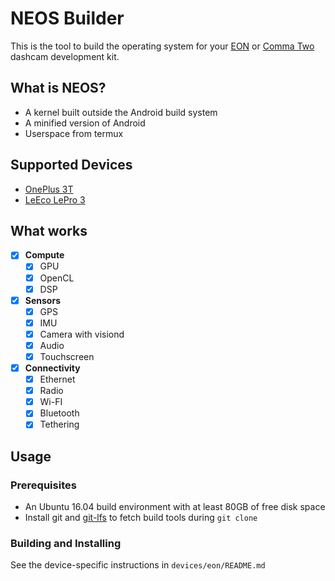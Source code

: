 NEOS Builder
======

This is the tool to build the operating system for your [EON](https://shop.comma.ai/products/eon-dashcam-devkit) or [Comma Two](https://comma.ai/shop/products/comma-two-devkit) dashcam development kit.

What is NEOS?
------

* A kernel built outside the Android build system
* A minified version of Android
* Userspace from termux

Supported Devices
------

* [OnePlus 3T](https://www.oneplus.com/3t)
* [LeEco LePro 3](https://www.cnet.com/products/leeco-lepro-3/review/)

What works
-----
- [X] **Compute**
  - [X] GPU
  - [X] OpenCL
  - [X] DSP
- [X] **Sensors**
  - [X] GPS
  - [X] IMU
  - [X] Camera with visiond
  - [X] Audio
  - [X] Touchscreen
- [X] **Connectivity**
  - [X] Ethernet
  - [X] Radio
  - [X] Wi-FI
  - [X] Bluetooth
  - [X] Tethering

Usage
------

### Prerequisites

* An Ubuntu 16.04 build environment with at least 80GB of free disk space
* Install git and [git-lfs](https://github.com/git-lfs/git-lfs/wiki/Installation) to fetch build tools during `git clone`

### Building and Installing

See the device-specific instructions in `devices/eon/README.md`

